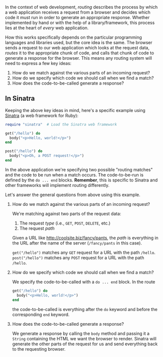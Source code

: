 ---
---

In the context of web development, _routing_ describes the process by which
a web application receives a request from a browser and decides which code it
must run in order to generate an appropriate response.  Whether implemented by
hand or with the help of a library/framework, this process lies at the heart of
_every_ web application.

How this works specifically depends on the particular programming languages and
libraries used, but the core idea is the same.  The browser sends a request to
our web application which looks at the request data, _routes_ it to the
appropriate chunk of code, and calls that chunk of code to generate a response
for the browser.  This means any routing system will need to express a few key ideas:

1. How do we match against the various parts of an incoming request?
2. How do we specify which code we should call when we find a match?
3. How does the code-to-be-called generate a response?

## In Sinatra

Keeping the above key ideas in mind, here's a specific example using
[Sinatra](http://www.sinatrarb.com/) (a web framework for Ruby):

```ruby
require "sinatra"  # Load the Sinatra web framework

get("/hello") do
  body("<p>Hello, world!</p>")
end

post("/hello") do
  body("<p>Oh, a POST request!</p>")
end
```

In the above application we're specifying two possible "routing matches" and
the code to be run when a match occurs.  The code-to-be-run is defined by the
`do ... end` blocks.  **Remember**, this is specific to Sinatra and other
frameworks will implement routing differently.

Let's answer the general questions from above using this example.

1.  How do we match against the various parts of an incoming request?

    We're matching against two parts of the request data:

    1. The request _type_ (i.e., `GET`, `POST`, `DELETE`, etc.)
    2. The request _path_

    Given a URL like <http://coolsite.biz/fancy/pants>, the _path_ is everything
    in the URL after the name of the server (`/fancy/pants` in this case).

    `get("/hello")` matches any `GET` request for a URL with the path `/hello`.
    `post("/hello")` matches any `POST` request for a URL with the path
    `/hello`.

2.  How do we specify which code we should call when we find a match?

    We specify the code-to-be-called with a `do ... end` block.  In the route

    ```ruby
    get("/hello") do
      body("<p>Hello, world!</p>")
    end
    ```

    the code-to-be-called is everything after the `do` keyword and before the
    corresponding `end` keyword.

3.  How does the code-to-be-called generate a response?

    We generate a response by calling the `body` method and passing it a
    `String` containing the HTML we want the browser to render.  Sinatra will
    generate the other parts of the request for us and send everything back
    to the requesting browser.
